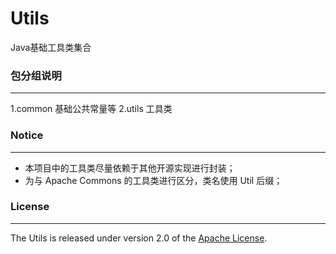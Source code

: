 # Utils
Java基础工具类集合

### 包分组说明
****
1.common   基础公共常量等
2.utils    工具类
	
### Notice
****
* 本项目中的工具类尽量依赖于其他开源实现进行封装；
* 为与 Apache Commons 的工具类进行区分，类名使用 Util 后缀；

### License
****
The Utils is released under version 2.0 of the [Apache License][].

[Apache License]: http://www.apache.org/licenses/LICENSE-2.0
